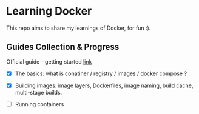 # Learning Docker

This repo aims to share my learnings of Docker, for fun :).

## Guides Collection & Progress

Official guide - getting started [link](https://docs.docker.com/get-started/introduction/)

- [x] The basics: what is conatiner / registry / images / docker compose ?
- [x] Building images: image layers, Dockerfiles, image naming, build cache, multi-stage builds.
- [ ] Running containers




